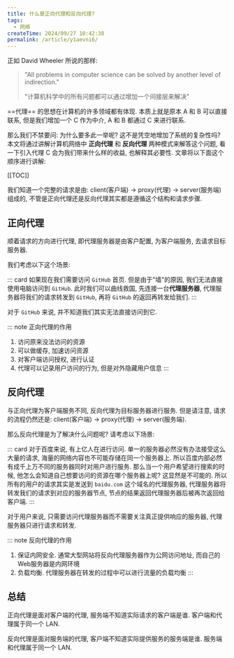 ```yaml
---
title: 什么是正向代理和反向代理?
tags:
  - 网络
createTime: 2024/09/27 10:42:38
permalink: /article/y1aevni6/
---
```

正如 David Wheeler 所说的那样:
> "All problems in computer science can be solved by another level of indirection."
> 
> "计算机科学中的所有问题都可以通过增加一个间接层来解决"

==代理== 的思想在计算机的许多领域都有体现. 本质上就是原本 A 和 B 可以直接联系, 但是我们增加一个 C 作为中介, A 和 B 都通过 C 来进行联系.

<!-- more -->

那么我们不禁要问: 为什么要多此一举呢? 这不是凭空地增加了系统的复杂性吗? 本文将通过讲解计算机网络中 **正向代理** 和 **反向代理** 两种模式来解答这个问题, 看一下引入代理 C 会为我们带来什么样的收益, 也解释其必要性. 文章将以下面这个顺序进行讲解:

[[TOC]]

我们知道一个完整的请求是由: client(客户端) -> proxy(代理) -> server(服务端) 组成的, 不管是正向代理还是反向代理其实都是遵循这个结构和请求步骤.

## 正向代理
顺着请求的方向进行代理, 即代理服务器是由客户配置, 为客户端服务, 去请求目标服务器.

我们考虑以下这个场景:

::: card
如果现在我们需要访问 `GitHub` 首页. 但是由于"墙"的原因, 我们无法直接使用电脑访问到 `GitHub`. 此时我们可以曲线救国, 先连接一台**代理服务器**, 代理服务器将我们的请求转发到 `GitHub`, 再将 `GitHub` 的返回再转发给我们.
:::

对于 `GitHub` 来说, 并不知道我们其实无法直接访问到它.

::: note 正向代理的作用
1. 访问原来没法访问的资源
2. 可以做缓存, 加速访问资源
3. 对客户端访问授权, 进行认证
4. 代理可以记录用户访问的行为, 但是对外隐藏用户信息
:::

## 反向代理
与正向代理为客户端服务不同, 反向代理为目标服务器进行服务. 但是请注意, 请求的流程仍然还是: client(客户端) -> proxy(代理) -> server(服务端).

那么反向代理是为了解决什么问题呢? 请考虑以下场景:

::: card
对于百度来说, 有上亿人在进行访问. 单一的服务器必然没有办法接受这么大量的请求, 海量的网络内容也不可能存储在同一个服务器上. 所以百度内部必然有成千上万不同的服务器同时对用户进行服务. 那么当一个用户希望进行搜索的时候, 他怎么会知道自己想要访问的资源在哪个服务器上呢? 这显然是不可能的. 所以所有的用户的请求其实是发送到 `baidu.com` 这个域名的代理服务器, 代理服务器将转发我们的请求到对应的服务器节点, 节点的结果返回代理服务器后被再次返回给客户端. 
:::

对于用户来说, 只需要访问代理服务器而不需要关注真正提供响应的服务器, 代理服务器只进行请求和转发.

::: note 反向代理的作用
1. 保证内网安全. 通常大型网站将反向代理服务器作为公网访问地址, 而自己的Web服务器是内网环境
2. 负载均衡. 代理服务器在转发的过程中可以进行流量的负载均衡
:::


## 总结
正向代理是面对客户端的代理, 服务端不知道实际请求的客户端是谁. 客户端和代理属于同一个 LAN.

反向代理是面对服务端的代理, 客户端不知道实际提供服务的服务端是谁. 服务端和代理属于同一个 LAN.